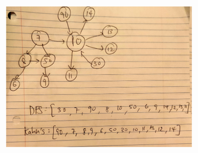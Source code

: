 ![alt text](https://github.com/agrikatheprogrammer/CS146/blob/main/EC/TopologicalSort/IMG_20240411_200413.jpg)
